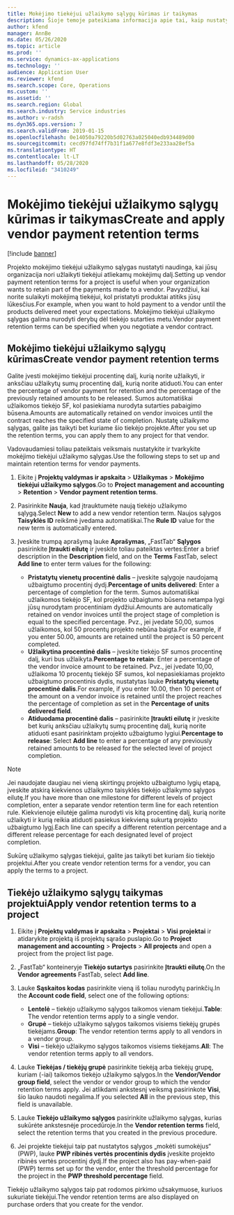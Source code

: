 ```yaml
---
title: Mokėjimo tiekėjui užlaikymo sąlygų kūrimas ir taikymas
description: Šioje temoje pateikiama informacija apie tai, kaip nustatyti ir tvarkyti mokėjimo tiekėjui užlaikymo sąlygas.
author: kfend
manager: AnnBe
ms.date: 05/26/2020
ms.topic: article
ms.prod: ''
ms.service: dynamics-ax-applications
ms.technology: ''
audience: Application User
ms.reviewer: kfend
ms.search.scope: Core, Operations
ms.custom: ''
ms.assetid: ''
ms.search.region: Global
ms.search.industry: Service industries
ms.author: v-radsh
ms.dyn365.ops.version: 7
ms.search.validFrom: 2019-01-15
ms.openlocfilehash: 0e14050a79220b5d02763a025040edb934489d00
ms.sourcegitcommit: cecd97fd74ff7b31f1a677e8fdf3e233aa28ef5a
ms.translationtype: HT
ms.contentlocale: lt-LT
ms.lasthandoff: 05/28/2020
ms.locfileid: "3410249"
---
```

# <a name="create-and-apply-vendor-payment-retention-terms"></a><span data-ttu-id="e5535-103">Mokėjimo tiekėjui užlaikymo sąlygų kūrimas ir taikymas</span><span class="sxs-lookup"><span data-stu-id="e5535-103">Create and apply vendor payment retention terms</span></span>

[!include [banner](../includes/banner.md)] 

<span data-ttu-id="e5535-104">Projekto mokėjimo tiekėjui užlaikymo sąlygas nustatyti naudinga, kai jūsų organizacija nori užlaikyti tiekėjui atliekamų mokėjimų dalį.</span><span class="sxs-lookup"><span data-stu-id="e5535-104">Setting up vendor payment retention terms for a project is useful when your organization wants to retain part of the payments made to a vendor.</span></span> <span data-ttu-id="e5535-105">Pavyzdžiui, kai norite sulaikyti mokėjimą tiekėjui, kol pristatyti produktai atitiks jūsų lūkesčius.</span><span class="sxs-lookup"><span data-stu-id="e5535-105">For example, when you want to hold payment to a vendor until the products delivered meet your expectations.</span></span> <span data-ttu-id="e5535-106">Mokėjimo tiekėjui užlaikymo sąlygas galima nurodyti derybų dėl tiekėjo sutarties metu.</span><span class="sxs-lookup"><span data-stu-id="e5535-106">Vendor payment retention terms can be specified when you negotiate a vendor contract.</span></span>

## <a name="create-vendor-payment-retention-terms"></a><span data-ttu-id="e5535-107">Mokėjimo tiekėjui užlaikymo sąlygų kūrimas</span><span class="sxs-lookup"><span data-stu-id="e5535-107">Create vendor payment retention terms</span></span>

<span data-ttu-id="e5535-108">Galite įvesti mokėjimo tiekėjui procentinę dalį, kurią norite užlaikyti, ir anksčiau užlaikytų sumų procentinę dalį, kurią norite atiduoti.</span><span class="sxs-lookup"><span data-stu-id="e5535-108">You can enter the percentage of vendor payment for retention and the percentage of the previously retained amounts to be released.</span></span> <span data-ttu-id="e5535-109">Sumos automatiškai užlaikomos tiekėjo SF, kol pasiekiama nurodyta sutarties pabaigimo būsena.</span><span class="sxs-lookup"><span data-stu-id="e5535-109">Amounts are automatically retained on vendor invoices until the contract reaches the specified state of completion.</span></span> <span data-ttu-id="e5535-110">Nustatę užlaikymo sąlygas, galite jas taikyti bet kuriame šio tiekėjo projekte.</span><span class="sxs-lookup"><span data-stu-id="e5535-110">After you set up the retention terms, you can apply them to any project for that vendor.</span></span>

<span data-ttu-id="e5535-111">Vadovaudamiesi toliau pateiktais veiksmais nustatykite ir tvarkykite mokėjimo tiekėjui užlaikymo sąlygas.</span><span class="sxs-lookup"><span data-stu-id="e5535-111">Use the following steps to set up and maintain retention terms for vendor payments.</span></span> 

1. <span data-ttu-id="e5535-112">Eikite į **Projektų valdymas ir apskaita** > **Užlaikymas** > **Mokėjimo tiekėjui užlaikymo sąlygos**.</span><span class="sxs-lookup"><span data-stu-id="e5535-112">Go to **Project management and accounting** > **Retention** > **Vendor payment retention terms**.</span></span>
2. <span data-ttu-id="e5535-113">Pasirinkite **Nauja**, kad įtrauktumėte naują tiekėjo užlaikymo sąlygą.</span><span class="sxs-lookup"><span data-stu-id="e5535-113">Select **New** to add a new vendor retention term.</span></span> <span data-ttu-id="e5535-114">Naujos sąlygos **Taisyklės ID** reikšmė įvedama automatiškai.</span><span class="sxs-lookup"><span data-stu-id="e5535-114">The **Rule ID** value for the new term is automatically entered.</span></span> 
3. <span data-ttu-id="e5535-115">Įveskite trumpą aprašymą lauke **Aprašymas**, „FastTab“ **Sąlygos** pasirinkite **Įtraukti eilutę** ir įveskite toliau pateiktas vertes:</span><span class="sxs-lookup"><span data-stu-id="e5535-115">Enter a brief description in the **Description** field, and on the **Terms** FastTab, select **Add line** to enter term values for the following:</span></span>

   - <span data-ttu-id="e5535-116">**Pristatytų vienetų procentinė dalis** – įveskite sąlygoje naudojamą užbaigtumo procentinį dydį.</span><span class="sxs-lookup"><span data-stu-id="e5535-116">**Percentage of units delivered**: Enter a percentage of completion for the term.</span></span> <span data-ttu-id="e5535-117">Sumos automatiškai užlaikomos tiekėjo SF, kol projekto užbaigtumo būsena netampa lygi jūsų nurodytam procentiniam dydžiui.</span><span class="sxs-lookup"><span data-stu-id="e5535-117">Amounts are automatically retained on vendor invoices until the project stage of completion is equal to the specified percentage.</span></span> <span data-ttu-id="e5535-118">Pvz., jei įvedate 50,00, sumos užlaikomos, kol 50 procentų projekto nebūna baigta.</span><span class="sxs-lookup"><span data-stu-id="e5535-118">For example, if you enter 50.00, amounts are retained until the project is 50 percent completed.</span></span>
   - <span data-ttu-id="e5535-119">**Užlaikytina procentinė dalis** – įveskite tiekėjo SF sumos procentinę dalį, kuri bus užlaikyta.</span><span class="sxs-lookup"><span data-stu-id="e5535-119">**Percentage to retain**: Enter a percentage of the vendor invoice amount to be retained.</span></span> <span data-ttu-id="e5535-120">Pvz., jei įvedate 10,00, užlaikoma 10 procentų tiekėjo SF sumos, kol nepasiekiamas projekto užbaigtumo procentinis dydis, nustatytas lauke **Pristatytų vienetų procentinė dalis**.</span><span class="sxs-lookup"><span data-stu-id="e5535-120">For example, if you enter 10.00, then 10 percent of the amount on a vendor invoice is retained until the project reaches the percentage of completion as set in the **Percentage of units delivered field**.</span></span>
   - <span data-ttu-id="e5535-121">**Atiduodama procentinė dalis** – pasirinkite **Įtraukti eilutę** ir įveskite bet kurių anksčiau užlaikytų sumų procentinę dalį, kurią norite atiduoti esant pasirinktam projekto užbaigtumo lygiui.</span><span class="sxs-lookup"><span data-stu-id="e5535-121">**Percentage to release**: Select **Add line** to enter a percentage of any previously retained amounts to be released for the selected level of project completion.</span></span>

> [!NOTE]
> <span data-ttu-id="e5535-122">Jei naudojate daugiau nei vieną skirtingų projekto užbaigtumo lygių etapą, įveskite atskirą kiekvienos užlaikymo taisyklės tiekėjo užlaikymo sąlygos eilutę.</span><span class="sxs-lookup"><span data-stu-id="e5535-122">If you have more than one milestone for different levels of project completion, enter a separate vendor retention term line for each retention rule.</span></span> <span data-ttu-id="e5535-123">Kiekvienoje eilutėje galima nurodyti vis kitą procentinę dalį, kurią norite užlaikyti ir kurią reikia atiduoti pasiekus kiekvieną sukurtą projekto užbaigtumo lygį.</span><span class="sxs-lookup"><span data-stu-id="e5535-123">Each line can specify a different retention percentage and a different release percentage for each designated level of project completion.</span></span>

<span data-ttu-id="e5535-124">Sukūrę užlaikymo sąlygas tiekėjui, galite jas taikyti bet kuriam šio tiekėjo projektui.</span><span class="sxs-lookup"><span data-stu-id="e5535-124">After you create vendor retention terms for a vendor, you can apply the terms to a project.</span></span>

## <a name="apply-vendor-retention-terms-to-a-project"></a><span data-ttu-id="e5535-125">Tiekėjo užlaikymo sąlygų taikymas projektui</span><span class="sxs-lookup"><span data-stu-id="e5535-125">Apply vendor retention terms to a project</span></span>

1. <span data-ttu-id="e5535-126">Eikite į **Projektų valdymas ir apskaita** > **Projektai** > **Visi projektai** ir atidarykite projektą iš projektų sąrašo puslapio.</span><span class="sxs-lookup"><span data-stu-id="e5535-126">Go to **Project management and accounting** > **Projects** > **All projects** and open a project from the project list page.</span></span>
2. <span data-ttu-id="e5535-127">„FastTab“ konteineryje **Tiekėjo sutartys** pasirinkite **Įtraukti eilutę**.</span><span class="sxs-lookup"><span data-stu-id="e5535-127">On the **Vendor agreements** FastTab, select **Add line**.</span></span>
3. <span data-ttu-id="e5535-128">Lauke **Sąskaitos kodas** pasirinkite vieną iš toliau nurodytų parinkčių.</span><span class="sxs-lookup"><span data-stu-id="e5535-128">In the **Account code field**, select one of the following options:</span></span> 

   - <span data-ttu-id="e5535-129">**Lentelė** – tiekėjo užlaikymo sąlygos taikomos vienam tiekėjui.</span><span class="sxs-lookup"><span data-stu-id="e5535-129">**Table**: The vendor retention terms apply to a single vendor.</span></span>
   - <span data-ttu-id="e5535-130">**Grupė** – tiekėjo užlaikymo sąlygos taikomos visiems tiekėjų grupės tiekėjams.</span><span class="sxs-lookup"><span data-stu-id="e5535-130">**Group**: The vendor retention terms apply to all vendors in a vendor group.</span></span>
   - <span data-ttu-id="e5535-131">**Visi** – tiekėjo užlaikymo sąlygos taikomos visiems tiekėjams.</span><span class="sxs-lookup"><span data-stu-id="e5535-131">**All**: The vendor retention terms apply to all vendors.</span></span>

4. <span data-ttu-id="e5535-132">Lauke **Tiekėjas / tiekėjų grupė** pasirinkite tiekėją arba tiekėjų grupę, kuriam (-iai) taikomos tiekėjo užlaikymo sąlygos.</span><span class="sxs-lookup"><span data-stu-id="e5535-132">In the **Vendor/Vendor group field**, select the vendor or vendor group to which the vendor retention terms apply.</span></span> <span data-ttu-id="e5535-133">Jei atlikdami ankstesnį veiksmą pasirinkote **Visi**, šio lauko naudoti negalima.</span><span class="sxs-lookup"><span data-stu-id="e5535-133">If you selected **All** in the previous step, this field is unavailable.</span></span>
5. <span data-ttu-id="e5535-134">Lauke **Tiekėjo užlaikymo sąlygos** pasirinkite užlaikymo sąlygas, kurias sukūrėte ankstesnėje procedūroje.</span><span class="sxs-lookup"><span data-stu-id="e5535-134">In the **Vendor retention terms** field, select the retention terms that you created in the previous procedure.</span></span>
6. <span data-ttu-id="e5535-135">Jei projekte tiekėjui taip pat nustatytos sąlygos „mokėti sumokėjus“ (PWP), lauke **PWP ribinės vertės procentinis dydis** įveskite projekto ribinės vertės procentinį dydį.</span><span class="sxs-lookup"><span data-stu-id="e5535-135">If the project also has pay-when-paid (PWP) terms set up for the vendor, enter the threshold percentage for the project in the **PWP threshold percentage** field.</span></span>

<span data-ttu-id="e5535-136">Tiekėjo užlaikymo sąlygos taip pat rodomos pirkimo užsakymuose, kuriuos sukuriate tiekėjui.</span><span class="sxs-lookup"><span data-stu-id="e5535-136">The vendor retention terms are also displayed on purchase orders that you create for the vendor.</span></span>
